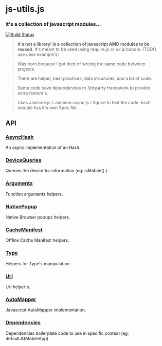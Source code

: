
# js-utils.js
### it's a collection of javascript modules...
[![Build Status](https://travis-ci.org/aetheon/js-utils.png?branch=master)](https://travis-ci.org/aetheon/js-utils)

> **It's not a library! Is a collection of javascript AMD modules to be reused.** 
> It's meant to be used using require.js or a r.js bundle. (TODO: use case example's)

> Was born because I got tired of writing the same code between projects.

> There are helper, best practices, data structures, and a lot of code. 

> Some code have dependencies to 3rd party framework to provide extra feature's.

> Uses Jasmine.js / Jasmine.async.js / Squire to test the code. Each module has it's own Spec file.

## API

### [AsyncHash](https://github.com/aetheon/js-utils/tree/master/src/AsyncHash)
An async implementation of an Hash.

### [DeviceQueries](https://github.com/aetheon/js-utils/tree/master/src/DeviceQueries)
Queries the device for information (eg: isMobile() ).

### [Arguments](https://github.com/aetheon/js-utils/tree/master/src/Arguments)
Function arguments helpers.

### [NativePopup](https://github.com/aetheon/js-utils/tree/master/src/NativePopup)
Native Browser popups helpers.

### [CacheManifest](https://github.com/aetheon/js-utils/tree/master/src/CacheManifest)
Offline Cache Manifest helpers.

### [Type](https://github.com/aetheon/js-utils/tree/master/src/Type)
Helpers for Type's manipulation. 

### [Url](https://github.com/aetheon/js-utils/tree/master/src/Url)
Url helper's.

### [AutoMapper](https://github.com/aetheon/js-utils/tree/master/src/AutoMapper)
Javascript AutoMapper implementation.

### [Dependencies](https://github.com/aetheon/js-utils/tree/master/src/Dependencies)
Dependencies boilerplate code to use in specific context (eg: defaultJQMobileApp).


